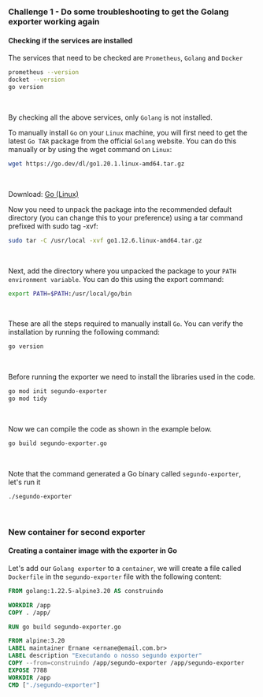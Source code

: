 ### Challenge 1 - Do some troubleshooting to get the Golang exporter working again

#### Checking if the services are installed

The services that need to be checked are `Prometheus`, `Golang` and `Docker`

```BASH
prometheus --version
docket --version
go version
```

&nbsp;

By checking all the above services, only `Golang` is not installed.

To manually install `Go` on your `Linux` machine, you will first need to get the latest `Go TAR` package from the official `Golang` website. You can do this manually or by using the wget command on `Linux`:

```BASH
wget https://go.dev/dl/go1.20.1.linux-amd64.tar.gz
```

&nbsp;

Download: [Go (Linux)](https://go.dev/dl/)

Now you need to unpack the package into the recommended default directory (you can change this to your preference) using a tar command prefixed with sudo tag -xvf:

```BASH
sudo tar -C /usr/local -xvf go1.12.6.linux-amd64.tar.gz
```

&nbsp;

Next, add the directory where you unpacked the package to your `PATH environment variable`. You can do this using the export command:

```BASH
export PATH=$PATH:/usr/local/go/bin
```

&nbsp;

These are all the steps required to manually install `Go`. You can verify the installation by running the following command:

```BASH
go version
```

&nbsp;

Before running the exporter we need to install the libraries used in the code.

```BASH
go mod init segundo-exporter
go mod tidy
```

&nbsp;

Now we can compile the code as shown in the example below.

```BASH
go build segundo-exporter.go
```

&nbsp;

Note that the command generated a Go binary called `segundo-exporter`, let's run it

```BASH
./segundo-exporter
```

&nbsp;
&nbsp;

### New container for second exporter

#### Creating a container image with the exporter in Go

Let's add our `Golang exporter` to a `container`, we will create a file called `Dockerfile` in the `segundo-exporter` file with the following content:

```DOCKERFILE
FROM golang:1.22.5-alpine3.20 AS construindo

WORKDIR /app
COPY . /app/

RUN go build segundo-exporter.go

FROM alpine:3.20
LABEL maintainer Ernane <ernane@email.com.br>
LABEL description "Executando o nosso segundo exporter"
COPY --from=construindo /app/segundo-exporter /app/segundo-exporter
EXPOSE 7788
WORKDIR /app
CMD ["./segundo-exporter"]
```

&nbsp;